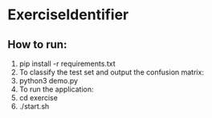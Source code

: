 # ExerciseIdentifier
## How to run:
1. pip install -r requirements.txt
2. To classify the test set and output the confusion matrix:
  1. python3 demo.py
3. To run the application:
  1. cd exercise
  2. ./start.sh
